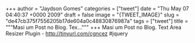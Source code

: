 
+++
author = "Jaydson Gomes"
categories = ["tweet"]
date = "Thu May 07 04:40:37 +0000 2009"
draft = false
image = "{TWEET_IMAGE}"
slug = "de47cb375f7556205b17de604a0c48830876987a"
tags = ["tweet"]
title = """Masi um Post no Blog. Tex..."""
+++
Masi um Post no Blog. Text Area Resizer Plugin - http://tinyurl.com/cgncez #jquery
